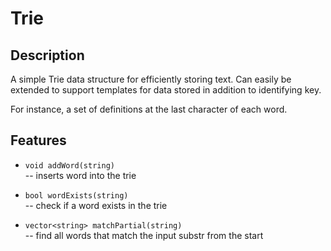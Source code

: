 # Trie

## Description

A simple Trie data structure for efficiently storing text. Can easily be extended to support templates for data stored in addition to identifying key.  

For instance, a set of definitions at the last character of each word.

## Features

- `void addWord(string)`  
-- inserts word into the trie  

- `bool wordExists(string)`  
-- check if a word exists in the trie

- `vector<string> matchPartial(string)`  
-- find all words that match the input substr from the start